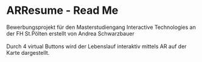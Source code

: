 # ARResume - Read Me
Bewerbungsprojekt für den Masterstudiengang Interactive Technologies an der FH St.Pölten
erstellt von Andrea Schwarzbauer
</br>
</br>
Durch 4 virtual Buttons wird der Lebenslauf interaktiv mittels AR auf der Karte dargestellt.
